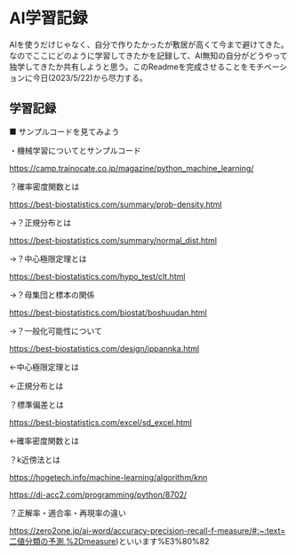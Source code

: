 # AI学習記録

AIを使うだけじゃなく、自分で作りたかったが敷居が高くて今まで避けてきた。なのでここにどのように学習してきたかを記録して、AI無知の自分がどうやって独学してきたか共有しようと思う。このReadmeを完成させることをモチベーションに今日(2023/5/22)から尽力する。

## 学習記録

■ サンプルコードを見てみよう

・機械学習についてとサンプルコード

https://camp.trainocate.co.jp/magazine/python_machine_learning/

？確率密度関数とは

https://best-biostatistics.com/summary/prob-density.html

→？正規分布とは

https://best-biostatistics.com/summary/normal_dist.html

→？中心極限定理とは

https://best-biostatistics.com/hypo_test/clt.html

→？母集団と標本の関係

https://best-biostatistics.com/biostat/boshuudan.html

→？一般化可能性について

https://best-biostatistics.com/design/ippannka.html

←中心極限定理とは

←正規分布とは

？標準偏差とは

https://best-biostatistics.com/excel/sd_excel.html

←確率密度関数とは


？k近傍法とは

https://hogetech.info/machine-learning/algorithm/knn

https://di-acc2.com/programming/python/8702/

？正解率・適合率・再現率の違い

https://zero2one.jp/ai-word/accuracy-precision-recall-f-measure/#:~:text=二値分類の予測,%2Dmeasure)といいます%E3%80%82

